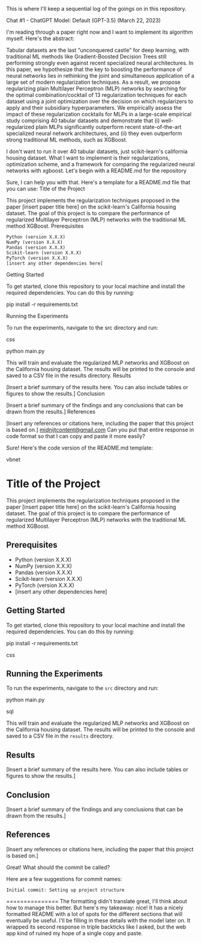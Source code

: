 This is where I'll keep a sequential log of the goings on in this repository. 

Chat #1 - ChatGPT Model: Default (GPT-3.5) (March 22, 2023)

I'm reading through a paper right now and I want to implement its algorithm myself. Here's the abstract:

Tabular datasets are the last “unconquered castle” for deep learning, with traditional
ML methods like Gradient-Boosted Decision Trees still performing strongly even
against recent specialized neural architectures. In this paper, we hypothesize that
the key to boosting the performance of neural networks lies in rethinking the joint
and simultaneous application of a large set of modern regularization techniques.
As a result, we propose regularizing plain Multilayer Perceptron (MLP) networks
by searching for the optimal combination/cocktail of 13 regularization techniques
for each dataset using a joint optimization over the decision on which regularizers
to apply and their subsidiary hyperparameters.
We empirically assess the impact of these regularization cocktails for MLPs in a
large-scale empirical study comprising 40 tabular datasets and demonstrate that
(i) well-regularized plain MLPs significantly outperform recent state-of-the-art
specialized neural network architectures, and (ii) they even outperform strong
traditional ML methods, such as XGBoost.

I don't want to run it over 40 tabular datasets, just scikit-learn's california housing dataset. What I want to implement is their regularizations, optimization scheme, and a framework for comparing the regularized neural networks with xgboost. Let's begin with a README.md for the repository

Sure, I can help you with that. Here's a template for a README.md file that you can use:
Title of the Project

This project implements the regularization techniques proposed in the paper [insert paper title here] on the scikit-learn's California housing dataset. The goal of this project is to compare the performance of regularized Multilayer Perceptron (MLP) networks with the traditional ML method XGBoost.
Prerequisites

    Python (version X.X.X)
    NumPy (version X.X.X)
    Pandas (version X.X.X)
    Scikit-learn (version X.X.X)
    PyTorch (version X.X.X)
    [insert any other dependencies here]

Getting Started

To get started, clone this repository to your local machine and install the required dependencies. You can do this by running:

pip install -r requirements.txt

Running the Experiments

To run the experiments, navigate to the src directory and run:

css

python main.py

This will train and evaluate the regularized MLP networks and XGBoost on the California housing dataset. The results will be printed to the console and saved to a CSV file in the results directory.
Results

[Insert a brief summary of the results here. You can also include tables or figures to show the results.]
Conclusion

[Insert a brief summary of the findings and any conclusions that can be drawn from the results.]
References

[Insert any references or citations here, including the paper that this project is based on.]
midnijtcontent@gmail.com
Can you put that entire response in code format so that I can copy and paste it more easily?

Sure! Here's the code version of the README.md template:

vbnet

# Title of the Project

This project implements the regularization techniques proposed in the paper [insert paper title here] on the scikit-learn's California housing dataset. The goal of this project is to compare the performance of regularized Multilayer Perceptron (MLP) networks with the traditional ML method XGBoost.

## Prerequisites

- Python (version X.X.X)
- NumPy (version X.X.X)
- Pandas (version X.X.X)
- Scikit-learn (version X.X.X)
- PyTorch (version X.X.X)
- [insert any other dependencies here]

## Getting Started

To get started, clone this repository to your local machine and install the required dependencies. You can do this by running:

pip install -r requirements.txt

css


## Running the Experiments

To run the experiments, navigate to the `src` directory and run:

python main.py

sql


This will train and evaluate the regularized MLP networks and XGBoost on the California housing dataset. The results will be printed to the console and saved to a CSV file in the `results` directory.

## Results

[Insert a brief summary of the results here. You can also include tables or figures to show the results.]

## Conclusion

[Insert a brief summary of the findings and any conclusions that can be drawn from the results.]

## References

[Insert any references or citations here, including the paper that this project is based on.]

Great! What should the commit be called?

Here are a few suggestions for commit names:

    Initial commit: Setting up project structure
===============
The formatting didn't translate great, I'll think about how to manage this better. But here's my takeaway: nice! It has a nicely formatted README with a lot of spots for the different sections that will eventually be useful. I'll be filling in these details with the model later on. It wrapped its second response in triple backticks like I asked, but the web app kind of ruined my hope of a single copy and paste. 
